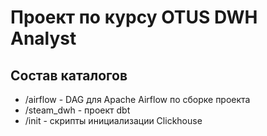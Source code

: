 # Проект по курсу OTUS DWH Analyst

## Состав каталогов
- /airflow - DAG для Apache Airflow по сборке проекта
- /steam_dwh - проект dbt
- /init - скрипты инициализации Clickhouse